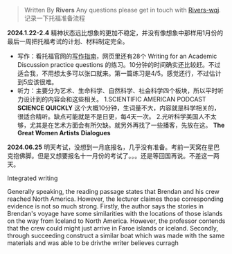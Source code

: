 

> Written By **Rivers**
> Any questions please get in touch with  [Rivers-wqj](https://rivers-wqj.github.io/).
> 记录一下托福准备流程


**2024.1.22-2.4**
精神状态远比想象的更加不稳定，并没有像想象中那样用1月份的最后一周把托福考试的计划、材料制定完全。

- 写作：看托福官网的[写作指南](https://www.ets.org/toefl/test-takers/ibt/about/content/writing.html)，网页里还有28个 Writing for an Academic Discussion practice questions 的练习。10分钟的时间确实还比较赶。不过适合我，不用想太多可以张口就来。第一篇练习是4/5。感觉还行，不过估计到5应该很难。
- 听力：主要分为艺术、生命科学、自然科学、社会科学四个板块，所以平时听力设计到的内容会和这些相关。
1.SCIENTIFIC AMERICAN PODCAST **SCIENCE QUICKLY**
这个大概10分钟，生词量不大，内容就是科学相关的，很适合精听。缺点可能就是不是日更，每4天一次。
2.光听科学美国人不太够，尤其是在艺术方面会有所欠缺。就另外再找了一些播客，先放在这。
**The Great Women Artists**
**Dialogues**

**2024.06.25**
明天考试，没想到一月底报名，几乎没有准备。考前一天窝在星巴克抱佛脚。但是又想要报名十一月份的考试了。。。还是等回国再说。不差这一两天。


Integrated writing

Generally speaking, the reading passage states that Brendan and his crew reached North America. However, the lecturer claimes those corresponding evidence is not so much strong.
Firstly, the author says the stories in Brendan's voyage have some similarities with the locations of those islands on the way from Iceland to North America. However, the professor contends that the crew could might just arrive in Faroe islands or iceland.
Secondly, through succeeding construct a similar boat which was made with the same materials and was able to be drivthe writer believes 
curragh

<!--stackedit_data:
eyJoaXN0b3J5IjpbLTE3NjU3MzYyNTcsMzk5MzAzNDQ4LC0xMT
YxMTAzNzA1LDUwNzQ3MDkzLDUwODg5Mzk1NSwtMTM5NTA5Mjgy
NiwxNDk5NjMwNzI3XX0=
-->